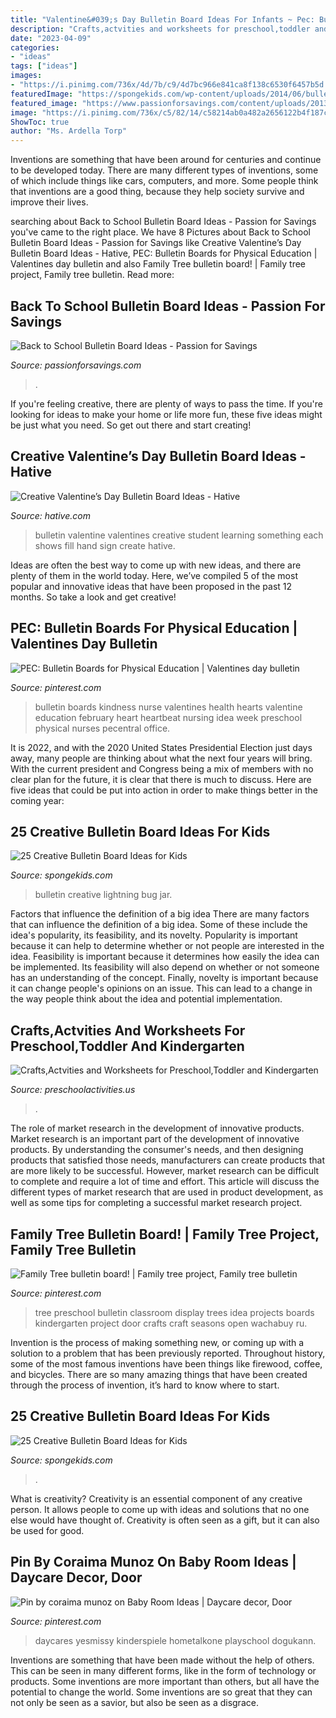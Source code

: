 ```yaml
---
title: "Valentine&#039;s Day Bulletin Board Ideas For Infants ~ Pec: Bulletin Boards For Physical Education"
description: "Crafts,actvities and worksheets for preschool,toddler and kindergarten"
date: "2023-04-09"
categories:
- "ideas"
tags: ["ideas"]
images:
- "https://i.pinimg.com/736x/4d/7b/c9/4d7bc966e841ca8f138c6530f6457b5d.jpg"
featuredImage: "https://spongekids.com/wp-content/uploads/2014/06/bulletin-board-ideas/3-lightning-bug-jar-bulletin-board.jpg"
featured_image: "https://www.passionforsavings.com/content/uploads/2013/07/Bulletin-Board-Ideas-Pinterest.jpg"
image: "https://i.pinimg.com/736x/c5/82/14/c58214ab0a482a2656122b4f187c995f--nurse-bulletin-board-health-bulletin-boards.jpg"
ShowToc: true
author: "Ms. Ardella Torp"
---
```



Inventions are something that have been around for centuries and continue to be developed today. There are many different types of inventions, some of which include things like cars, computers, and more. Some people think that inventions are a good thing, because they help society survive and improve their lives.

	

		
searching about Back to School Bulletin Board Ideas - Passion for Savings you've came to the right place. We have 8 Pictures about Back to School Bulletin Board Ideas - Passion for Savings like Creative Valentine’s Day Bulletin Board Ideas - Hative, PEC: Bulletin Boards for Physical Education | Valentines day bulletin and also Family Tree bulletin board! | Family tree project, Family tree bulletin. Read more:
		
    
## Back To School Bulletin Board Ideas - Passion For Savings

<img loading=lazy src="https://www.passionforsavings.com/content/uploads/2013/07/Bulletin-Board-Ideas-Pinterest.jpg" onerror="this.onerror=null;this.src='https://tse4.mm.bing.net/th?id=OIP.CXduemirkkrWZzppePWJmwHaEO&amp;pid=15.1';" alt="Back to School Bulletin Board Ideas - Passion for Savings">

_Source: passionforsavings.com_

>. 

	

If you're feeling creative, there are plenty of ways to pass the time. If you're looking for ideas to make your home or life more fun, these five ideas might be just what you need. So get out there and start creating!

    
## Creative Valentine’s Day Bulletin Board Ideas - Hative

<img loading=lazy src="https://hative.com/wp-content/uploads/2015/01/valentines-day-bulletin-board/1-valentines-day-bulletin-board.jpg" onerror="this.onerror=null;this.src='https://tse3.mm.bing.net/th?id=OIP.YlFGf5SMCKSY4rBqUu092wHaOR&amp;pid=15.1';" alt="Creative Valentine’s Day Bulletin Board Ideas - Hative">

_Source: hative.com_

>bulletin valentine valentines creative student learning something each shows fill hand sign create hative. 

	

Ideas are often the best way to come up with new ideas, and there are plenty of them in the world today. Here, we’ve compiled 5 of the most popular and innovative ideas that have been proposed in the past 12 months. So take a look and get creative!

    
## PEC: Bulletin Boards For Physical Education | Valentines Day Bulletin

<img loading=lazy src="https://i.pinimg.com/736x/c5/82/14/c58214ab0a482a2656122b4f187c995f--nurse-bulletin-board-health-bulletin-boards.jpg" onerror="this.onerror=null;this.src='https://tse3.mm.bing.net/th?id=OIP.P0hBhGk4RG0KojsQLA7__gHaEL&amp;pid=15.1';" alt="PEC: Bulletin Boards for Physical Education | Valentines day bulletin">

_Source: pinterest.com_

>bulletin boards kindness nurse valentines health hearts valentine education february heart heartbeat nursing idea week preschool physical nurses pecentral office. 

	

It is 2022, and with the 2020 United States Presidential Election just days away, many people are thinking about what the next four years will bring. With the current president and Congress being a mix of members with no clear plan for the future, it is clear that there is much to discuss. Here are five ideas that could be put into action in order to make things better in the coming year: 

    
## 25 Creative Bulletin Board Ideas For Kids

<img loading=lazy src="https://spongekids.com/wp-content/uploads/2014/06/bulletin-board-ideas/3-lightning-bug-jar-bulletin-board.jpg" onerror="this.onerror=null;this.src='https://tse4.mm.bing.net/th?id=OIP.mvzukYWXKAWcHME_s8BcAwHaJ6&amp;pid=15.1';" alt="25 Creative Bulletin Board Ideas for Kids">

_Source: spongekids.com_

>bulletin creative lightning bug jar. 

	

Factors that influence the definition of a big idea
There are many factors that can influence the definition of a big idea. Some of these include the idea's popularity, its feasibility, and its novelty. Popularity is important because it can help to determine whether or not people are interested in the idea. Feasibility is important because it determines how easily the idea can be implemented. Its feasibility will also depend on whether or not someone has an understanding of the concept. Finally, novelty is important because it can change people's opinions on an issue. This can lead to a change in the way people think about the idea and potential implementation.

    
## Crafts,Actvities And Worksheets For Preschool,Toddler And Kindergarten

<img loading=lazy src="https://www.preschoolactivities.us/wp-content/uploads/2017/10/corn-bulletin-board-idea.jpg" onerror="this.onerror=null;this.src='https://tse2.mm.bing.net/th?id=OIP.puNMZ4jDocilDcm399LDfAHaNJ&amp;pid=15.1';" alt="Crafts,Actvities and Worksheets for Preschool,Toddler and Kindergarten">

_Source: preschoolactivities.us_

>. 

	

The role of market research in the development of innovative products.
Market research is an important part of the development of innovative products. By understanding the consumer's needs, and then designing products that satisfied those needs, manufacturers can create products that are more likely to be successful. However, market research can be difficult to complete and require a lot of time and effort. This article will discuss the different types of market research that are used in product development, as well as some tips for completing a successful market research project.

    
## Family Tree Bulletin Board! | Family Tree Project, Family Tree Bulletin

<img loading=lazy src="https://i.pinimg.com/originals/61/d6/a7/61d6a7b2a41f64561199cee11e05a31d.jpg" onerror="this.onerror=null;this.src='https://tse1.mm.bing.net/th?id=OIP.nXqwGJ8xUhOHVwxNVgHSpgHaNV&amp;pid=15.1';" alt="Family Tree bulletin board! | Family tree project, Family tree bulletin">

_Source: pinterest.com_

>tree preschool bulletin classroom display trees idea projects boards kindergarten project door crafts craft seasons open wachabuy ru. 

	

Invention is the process of making something new, or coming up with a solution to a problem that has been previously reported. Throughout history, some of the most famous inventions have been things like firewood, coffee, and bicycles. There are so many amazing things that have been created through the process of invention, it’s hard to know where to start.

    
## 25 Creative Bulletin Board Ideas For Kids

<img loading=lazy src="https://spongekids.com/wp-content/uploads/2014/06/bulletin-board-ideas/7-helping-people-grow-board-idea.jpg" onerror="this.onerror=null;this.src='https://tse3.mm.bing.net/th?id=OIP.VfAem0wR16Mq2QEeNGtxcgHaJc&amp;pid=15.1';" alt="25 Creative Bulletin Board Ideas for Kids">

_Source: spongekids.com_

>. 

	

What is creativity?
Creativity is an essential component of any creative person. It allows people to come up with ideas and solutions that no one else would have thought of. Creativity is often seen as a gift, but it can also be used for good.

    
## Pin By Coraima Munoz On Baby Room Ideas | Daycare Decor, Door

<img loading=lazy src="https://i.pinimg.com/736x/4d/7b/c9/4d7bc966e841ca8f138c6530f6457b5d.jpg" onerror="this.onerror=null;this.src='https://tse2.mm.bing.net/th?id=OIP.-8h6xosZepPjALuWCd9qCwAAAA&amp;pid=15.1';" alt="Pin by coraima munoz on Baby Room Ideas | Daycare decor, Door">

_Source: pinterest.com_

>daycares yesmissy kinderspiele hometalkone playschool dogukann. 

	

Inventions are something that have been made without the help of others. This can be seen in many different forms, like in the form of technology or products. Some inventions are more important than others, but all have the potential to change the world. Some inventions are so great that they can not only be seen as a savior, but also be seen as a disgrace.

